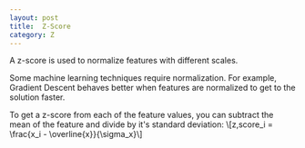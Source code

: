 ```yaml
---
layout: post
title:  Z-Score
category: Z
---
```


A z-score is used to normalize features with different scales.

Some machine learning techniques require normalization.  For example, Gradient Descent behaves better when features are normalized to get to the solution faster.

To get a z-score from each of the feature values, you can subtract the mean of the feature and divide by it's standard deviation:
\\[z\,score_i = \frac{x_i - \overline{x}}{\sigma_x}\\]
